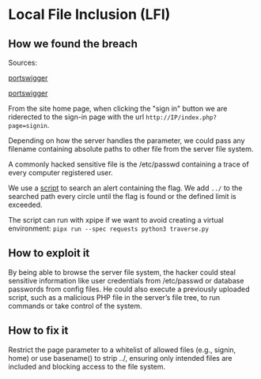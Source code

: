 # Local File Inclusion (LFI)

## How we found the breach

Sources:

[portswigger](https://portswigger.net/web-security/file-path-traversal)

[portswigger](https://owasp.org/www-community/attacks/Path_Traversal)


From the site home page, when clicking the "sign in" button we are riderected to the sign-in page with the url `http://IP/index.php?page=signin`.

Depending on how the server handles the parameter, we could pass any filename containing absolute paths to other file from the server file system.

A commonly hacked sensitive file is the /etc/passwd containing a trace of every computer registered user.

We use a [script](https://github.com/Joseph-Enkaoua/Darkly/blob/main/Local%20File%20Inclusion%20(LFI)/Ressources/traverse.py) to search an alert containing the flag. We add `../` to the searched path every circle until the flag is found or the defined limit is exceeded.

The script can run with xpipe if we want to avoid creating a virtual environment: `pipx run --spec requests python3 traverse.py`


## How to exploit it

By being able to browse the server file system, the hacker could steal sensitive information like user credentials from /etc/passwd or database passwords from config files. He could also execute a previously uploaded script, such as a malicious PHP file in the server’s file tree, to run commands or take control of the system.

## How to fix it

Restrict the page parameter to a whitelist of allowed files (e.g., signin, home) or use basename() to strip ../, ensuring only intended files are included and blocking access to the file system.